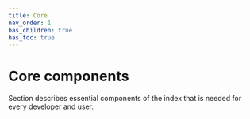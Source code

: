 ```yaml
---
title: Core
nav_order: 1
has_children: true 
has_toc: true
---
```

# Core components

Section describes essential components of the index that is needed for every developer and user.